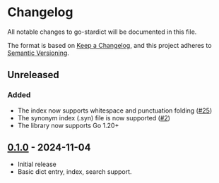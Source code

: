 # Changelog

All notable changes to go-stardict will be documented in this file.

The format is based on [Keep a Changelog](https://keepachangelog.com/en/1.0.0/),
and this project adheres to [Semantic Versioning](https://semver.org/spec/v2.0.0.html).

## Unreleased

### Added

- The index now supports whitespace and punctuation folding ([#25](https://github.com/ianlewis/go-stardict/issues/25))
- The synonym index (.syn) file is now supported ([#2](https://github.com/ianlewis/go-stardict/issues/2))
- The library now supports Go 1.20+

## [0.1.0] - 2024-11-04

- Initial release
- Basic dict entry, index, search support.

[0.1.0]: https://github.com/ianlewis/go-stardict/releases/tag/v0.1.0
